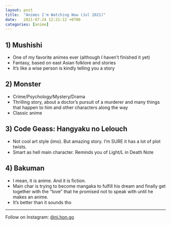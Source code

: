 ```yaml
---
layout: post
title:  "Animes I'm Watching Now (Jul 2021)"
date:   2021-07-24 12:21:12 +0700
categories: [anime]
---
```


## 1) Mushishi
- One of my favorite animes ever (although I haven’t finished it yet)
- Fantasy, based on east Asian folklore and stories
- It’s like a wise person is kindly telling you a story

## 2) Monster
- Crime/Psychology/Mystery/Drama
- Thrilling story, about a doctor’s pursuit of a murderer and many things that happen to him and other characters along the way
- Classic anime

## 3)  Code Geass: Hangyaku no Lelouch
- Not cool art style (imo). But amazing story. I’m SURE it has a lot of plot twists.
- Smart as hell main character. Reminds you of Light/L in Death Note

## 4) Bakuman
- I mean, it is anime. And it is fiction.
- Main char is trying to become mangaka to fulfill his dream and finally get together with the “love” that he promised not to speak with until he makes an anime.
- It’s better than it sounds tho

_____

Follow on Instagram: [@ni.hon.go](https://instagram.com/ni.hon.go)